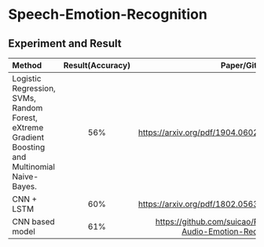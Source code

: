 # Speech-Emotion-Recognition
## Experiment and Result
| Method | Result(Accuracy) | Paper/Github link  | 
|:-------|:------:|-------:|
|  Logistic Regression, SVMs, Random Forest, eXtreme Gradient Boosting and Multinomial Naive-Bayes.  |  56% |   https://arxiv.org/pdf/1904.06022v1.pdf  |
|  CNN + LSTM |  60%  |   https://arxiv.org/pdf/1802.05630v2.pdf  |
| CNN based model | 61% | https://github.com/suicao/Pytorch-Audio-Emotion-Recognition | 